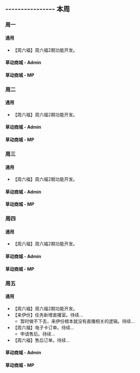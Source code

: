 ## ---------------- 本周

### 周一
#### 通用
* 【周六福】周六福2期功能开发。
#### 草动商城 - Admin
#### 草动商城 - MP

### 周二
#### 通用
* 【周六福】周六福2期功能开发。
#### 草动商城 - Admin
#### 草动商城 - MP

### 周三
#### 通用
* 【周六福】周六福2期功能开发。
#### 草动商城 - Admin
#### 草动商城 - MP

### 周四
#### 通用
* 【周六福】周六福2期功能开发。
#### 草动商城 - Admin
#### 草动商城 - MP

### 周五
#### 通用
* 【周六福】周六福2期功能开发。
* 【来伊份】任务新增直播室。待续...
  - 暂时做不下去，来伊份根本就没有直播相关的逻辑。待续...
* 【周六福】电子卡订单。待续...
  - 申请售后。待续...
* 【周六福】售后订单。待续...
#### 草动商城 - Admin
#### 草动商城 - MP

